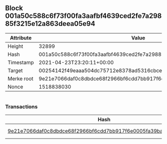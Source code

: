 ## Block 001a50c588c6f73f00fa3aafbf4639ced2fe7a29885f3215e12a863deea05e94

Attribute | Value
--- | ---
Height | 32899
Hash | 001a50c588c6f73f00fa3aafbf4639ced2fe7a29885f3215e12a863deea05e94
Timestamp | 2021-04-23T23:20:11+00:00
Target | 00254142f49eaaa504dc75712e8378ad5316cbcead634704b3734b6271167cc4
Merke root | 9e21e7066daf0c8dbdce68f2966bf6cdd7bb917f6e0005fa39ba7727b1ca8284
Nonce | 1518838030

```

```

### Transactions

Hash | Amount
--- | ---
[9e21e7066daf0c8dbdce68f2966bf6cdd7bb917f6e0005fa39ba7727b1ca8284](9e21e7066daf0c8dbdce68f2966bf6cdd7bb917f6e0005fa39ba7727b1ca8284.md) | 10.00000000 SKEPTI 
